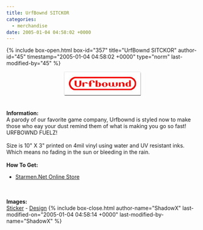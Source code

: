 ```yaml
---
title: UrfBownd SITCKOR
categories:
  - merchandise
date: 2005-01-04 04:58:02 +0000
---
```

{% include box-open.html box-id="357" title="UrfBownd SITCKOR" author-id="45" timestamp="2005-01-04 04:58:02 +0000" type="norm" last-modified-by="45" %}
	<center>
	<img src="/merchandise/images/smn_ubs_title.jpg" border="0" alt="UrfBownd SITCKOR" />
	</center>
	<br /><br />
	<b>Information:</b>
	<br />
	A parody of our favorite game company, Urfbownd is styled now to make those who 
	eay your dust remind them of what is making you go so fast! URFBOWND FUELZ!
	<br /><br />
	Size is 10" X 3" printed on 4mil vinyl using water and UV resistant inks. Which means 
	no fading in the sun or bleeding in the rain.
	<br /><br />
	<b>How To Get:</b>
	<br />
	<ul>
	<li><a href="http://www.cafeshops.com/starmen.7960434">Starmen.Net Online Store</a></li>
	</ul>
	<br /><br />
	<b>Images:</b>
	<br />
	<a href="/merchandise/images/smn_ubs_sticker.jpg">Sticker</a> - <a href="/merchandise/images/smn_ubs_design.jpg">Design</a>
{% include box-close.html author-name="ShadowX" last-modified-on="2005-01-04 04:58:14 +0000" last-modified-by-name="ShadowX" %}
